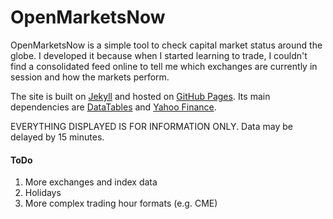 # OpenMarketsNow
OpenMarketsNow is a simple tool to check capital market status around the globe. I developed it because when I started learning to trade, I couldn't find a consolidated feed online to tell me which exchanges are currently in session and how the markets perform. 

The site is built on [Jekyll](http://jekyllrb.com/) and hosted on [GitHub Pages](https://pages.github.com/). Its main dependencies are [DataTables](https://www.datatables.net/) and [Yahoo Finance](http://finance.yahoo.com/).

EVERYTHING DISPLAYED IS FOR INFORMATION ONLY. Data may be delayed by 15 minutes.

#### ToDo
1. More exchanges and index data
2. Holidays
3. More complex trading hour formats (e.g. CME)

